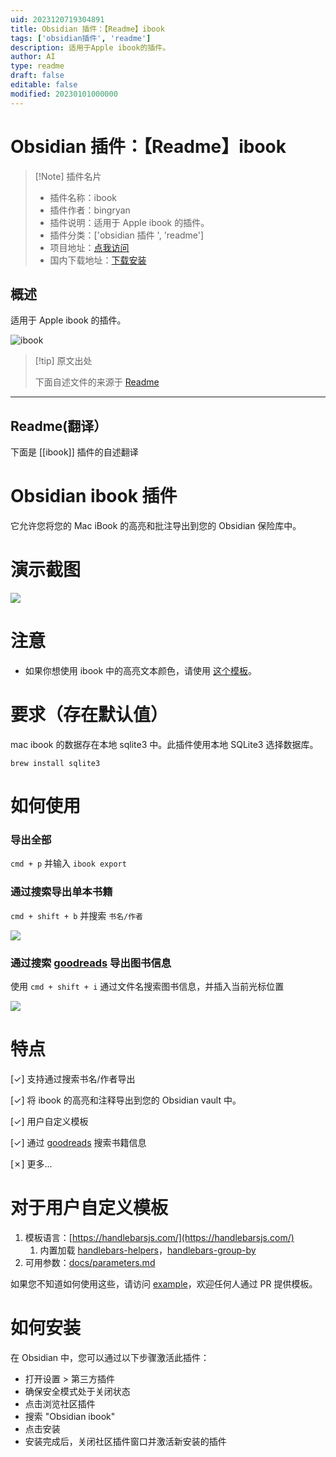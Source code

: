 ```yaml
---
uid: 2023120719304891
title: Obsidian 插件：【Readme】ibook
tags: ['obsidian插件', 'readme']
description: 适用于Apple ibook的插件。
author: AI
type: readme
draft: false
editable: false
modified: 20230101000000
---
```


# Obsidian 插件：【Readme】ibook

> [!Note] 插件名片
> - 插件名称：ibook
> - 插件作者：bingryan
> - 插件说明：适用于 Apple ibook 的插件。
> - 插件分类：['obsidian 插件 ', 'readme']
> - 项目地址：[点我访问](https://github.com/bingryan/obsidian-ibook-plugin)
> - 国内下载地址：[下载安装](https://pkmer.cn/products/plugin/pluginMarket/?ibook)

## 概述

适用于 Apple ibook 的插件。

![ibook](https://cdn.pkmer.cn/covers/ibook.png!pkmer)

> [!tip] 原文出处
>
>下面自述文件的来源于 [Readme](https://ghproxy.net/https://raw.githubusercontent.com/bingryan/obsidian-ibook-plugin/master/README.md)
>

---

## Readme(翻译）

下面是 [[ibook]] 插件的自述翻译

# Obsidian ibook 插件

它允许您将您的 Mac iBook 的高亮和批注导出到您的 Obsidian 保险库中。

# 演示截图

![](https://cdn.pkmer.cn/covers/ibook_2_0.png!pkmer)

# 注意

- 如果你想使用 ibook 中的高亮文本颜色，请使用 [这个模板](https://github.com/bingryan/obsidian-ibook-plugin/blob/master/docs/example.md#ibook-selected-colors)。

# 要求（存在默认值）

mac ibook 的数据存在本地 sqlite3 中。此插件使用本地 SQLite3 选择数据库。

```shell
brew install sqlite3
```

# 如何使用

### 导出全部

`cmd + p` 并输入 `ibook export`

### 通过搜索导出单本书籍

`cmd + shift + b` 并搜索 `书名/作者`

![](https://cdn.pkmer.cn/covers/ibook_2_1.png!pkmer)

### 通过搜索 [goodreads](https://www.goodreads.com/) 导出图书信息

使用 `cmd + shift + i` 通过文件名搜索图书信息，并插入当前光标位置

![](https://cdn.pkmer.cn/covers/ibook_2_2.png!pkmer)

# 特点

[✓] 支持通过搜索书名/作者导出

[✓] 将 ibook 的高亮和注释导出到您的 Obsidian vault 中。

[✓] 用户自定义模板

[✓] 通过 [goodreads](https://www.goodreads.com/) 搜索书籍信息

[✗] 更多...

# 对于用户自定义模板

1. 模板语言：[https://handlebarsjs.com/](https://handlebarsjs.com/)
   1. 内置加载 [handlebars-helpers](https://github.com/helpers/handlebars-helpers)，[handlebars-group-by](https://github.com/shannonmoeller/handlebars-group-by)
2. 可用参数：[docs/parameters.md](docs/parameters.md)

如果您不知道如何使用这些，请访问 [example](docs/example.md)，欢迎任何人通过 PR 提供模板。

# 如何安装

在 Obsidian 中，您可以通过以下步骤激活此插件：

- 打开设置 > 第三方插件
- 确保安全模式处于关闭状态
- 点击浏览社区插件
- 搜索 "Obsidian ibook"
- 点击安装
- 安装完成后，关闭社区插件窗口并激活新安装的插件



